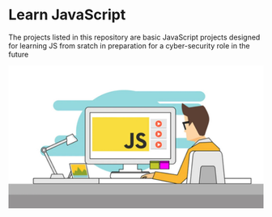 # Learn JavaScript
The projects listed in this repository are basic JavaScript projects designed for learning JS from sratch in preparation for a cyber-security role in the future

<img src="https://github.com/ComplexSec/learn-js/blob/master/images/js.jpg">
